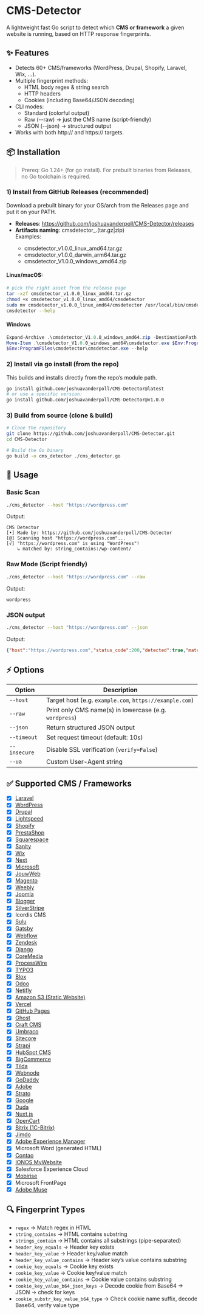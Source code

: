 # CMS-Detector
A lightweight fast Go script to detect which **CMS or framework** a given website is running, based on HTTP response fingerprints.

## ✨ Features
- Detects 60+ CMS/frameworks (WordPress, Drupal, Shopify, Laravel, Wix, …).
- Multiple fingerprint methods:
    - HTML body regex & string search
    - HTTP headers
    - Cookies (including Base64/JSON decoding)
- CLI modes:
    - Standard (colorful output)
    - Raw (--raw) → just the CMS name (script-friendly)
    - JSON (--json) → structured output
- Works with both http:// and https:// targets.

## 📦 Installation
> Prereq: Go 1.24+ (for go install). For prebuilt binaries from Releases, no Go toolchain is required.

### 1) Install from GitHub Releases (recommended)
Download a prebuilt binary for your OS/arch from the Releases page and put it on your PATH.
- **Releases**: https://github.com/joshuavanderpoll/CMS-Detector/releases
- **Artifacts naming**: cmsdetector_<VERSION>_<GOOS>_<GOARCH>.(tar.gz|zip)<br>
  Examples:
  - cmsdetector_v1.0.0_linux_amd64.tar.gz
  - cmsdetector_v1.0.0_darwin_arm64.tar.gz
  - cmsdetector_V1.0.0_windows_amd64.zip

#### Linux/macOS:
```bash
# pick the right asset from the release page
tar -xzf cmsdetector_v1.0.0_linux_amd64.tar.gz
chmod +x cmsdetector_v1.0.0_linux_amd64/cmsdetector
sudo mv cmsdetector_v1.0.0_linux_amd64/cmsdetector /usr/local/bin/cmsdetector
cmsdetector --help
```

#### Windows
```powershell
Expand-Archive .\cmsdetector_V1.0.0_windows_amd64.zip -DestinationPath .
Move-Item .\cmsdetector_V1.0.0_windows_amd64\cmsdetector.exe $Env:ProgramFiles\cmsdetector\cmsdetector.exe
$Env:ProgramFiles\cmsdetector\cmsdetector.exe --help
```

### 2) Install via go install (from the repo)
This builds and installs directly from the repo’s module path.
```bash
go install github.com/joshuavanderpoll/CMS-Detector@latest
# or use a specific version:
go install github.com/joshuavanderpoll/CMS-Detector@v1.0.0
```

### 3) Build from source (clone & build)
```bash
# Clone the repository
git clone https://github.com/joshuavanderpoll/CMS-Detector.git
cd CMS-Detector

# Build the Go binary
go build -o cms_detector ./cms_detector.go
```

## 🚀 Usage

### Basic Scan
```bash
./cms_detector --host "https://wordpress.com"
```

Output:
```
CMS Detector
[•] Made by: https://github.com/joshuavanderpoll/CMS-Detector
[@] Scanning host "https://wordpress.com"...
[√] "https://wordpress.com" is using "WordPress"!
    ↳ matched by: string_contains:/wp-content/
```

### Raw Mode (Script friendly)
```bash
./cms_detector --host "https://wordpress.com" --raw
```

Output:
```
wordpress
```

### JSON output
```bash
./cms_detector --host "https://wordpress.com" --json
```

Output:
```json
{"host":"https://wordpress.com","status_code":200,"detected":true,"matches":[{"name":"WordPress","matched_by":["string_contains:/wp-content/"]}],"timing_ms":188,"redirects":0}
```

## ⚡ Options
| Option       | Description                                             |
| ------------ | ------------------------------------------------------- |
| `--host`     | Target host (e.g. `example.com`, `https://example.com`) |
| `--raw`      | Print only CMS name(s) in lowercase (e.g. `wordpress`)  |
| `--json`     | Return structured JSON output                           |
| `--timeout`  | Set request timeout (default: 10s)                      |
| `--insecure` | Disable SSL verification (`verify=False`)               |
| `--ua`       | Custom User-Agent string                                |

## ✅ Supported CMS / Frameworks
- [x] [Laravel](https://laravel.com/)
- [x] [WordPress](https://wordpress.com/)
- [x] [Drupal](https://www.drupal.org/)
- [x] [Lightspeed](https://www.lightspeedhq.nl/)
- [x] [Shopify](https://www.shopify.com/)
- [x] [PrestaShop](https://www.prestashop.com/)
- [x] [Squarespace](https://www.squarespace.com/)
- [x] [Sanity](https://www.sanity.io/)
- [x] [Wix](https://wix.com/)
- [x] [Next](https://nextjs.org/)
- [x] [Microsoft](https://dotnet.microsoft.com/en-us/apps/aspnet)
- [x] [JouwWeb](https://jouwweb.nl/)
- [x] [Magento](https://magento.com/)
- [x] [Weebly](https://www.weebly.com/)
- [x] [Joomla](https://www.joomla.org/)
- [x] [Blogger](https://www.blogger.com/)
- [x] [SilverStripe](https://www.silverstripe.org/)
- [x] Icordis CMS
- [x] [Sulu](https://sulu.io/)
- [x] [Gatsby](https://www.gatsbyjs.com/)
- [x] [Webflow](https://webflow.com/)
- [x] [Zendesk](https://www.zendesk.nl/)
- [x] [Django](https://www.djangoproject.com/)
- [x] [CoreMedia](https://www.coremedia.com/)
- [x] [ProcessWire](https://processwire.com/)
- [x] [TYPO3](https://typo3.org/)
- [x] [Blox](https://bloxcms.com/)
- [x] [Odoo](https://www.odoo.com/)
- [x] [Netifly](https://www.netlify.com/)
- [x] [Amazon S3 (Static Website)](https://aws.amazon.com/)
- [x] [Vercel](https://vercel.com/solutions/web-apps)
- [x] [GitHub Pages](https://docs.github.com/en/pages)
- [x] [Ghost](https://ghost.org/)
- [x] [Craft CMS](https://craftcms.com/)
- [x] [Umbraco](https://umbraco.com/)
- [x] [Sitecore](https://www.sitecore.com/)
- [x] [Strapi](https://strapi.io/)
- [x] [HubSpot CMS](https://www.hubspot.com/products/cms)
- [x] [BigCommerce](https://www.bigcommerce.nl/)
- [x] [Tilda](https://tilda.cc/)
- [x] [Webnode](https://www.webnode.com/)
- [x] [GoDaddy](https://www.godaddy.com/)
- [x] [Adobe](https://www.adobe.com/products/dreamweaver.html)
- [x] [Strato](https://strato.nl/)
- [x] [Google](https://sites.google.com/)
- [x] [Duda](https://www.duda.co/)
- [x] [Nuxt.js](https://nuxt.com/)
- [x] [OpenCart](https://www.opencart.com/)
- [x] [Bitrix (1C-Bitrix)](https://www.1c-bitrix.ru/)
- [x] [Jimdo](https://www.jimdo.com/)
- [x] [Adobe Experience Manager](https://business.adobe.com/products/experience-manager/adobe-experience-manager.html)
- [x] Microsoft Word (generated HTML)
- [x] [Contao](https://contao.org/)
- [x] [IONOS MyWebsite](https://www.ionos.com/websites/website-builder)
- [x] Salesforce Experience Cloud
- [x] [Mobirise](https://mobirise.com/)
- [x] Microsoft FrontPage
- [x] [Adobe Muse](https://www.adobe.com/wam/muse.html)

## 🔍 Fingerprint Types
- `regex` → Match regex in HTML
- `string_contains` → HTML contains substring
- `strings_contain` → HTML contains all substrings (pipe-separated)
- `header_key_equals` → Header key exists
- `header_key_value` → Header key/value match
- `header_key_value_contains` → Header key’s value contains substring
- `cookie_key_equals` → Cookie key exists
- `cookie_key_value` → Cookie key/value match
- `cookie_key_value_contains` → Cookie value contains substring
- `cookie_key_value_b64_json_keys` → Decode cookie from Base64 → JSON → check for keys
- `cookie_substr_key_value_b64_type` → Check cookie name suffix, decode Base64, verify value type